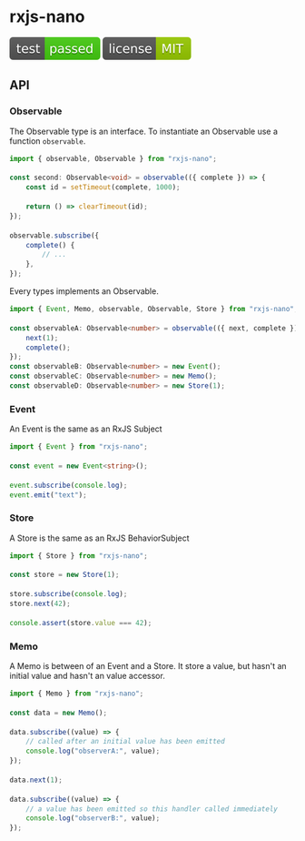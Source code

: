 # rxjs-nano

![test: passed](https://raw.githubusercontent.com/rxjs-nano/rxjs-nano/main/badges/test.svg)
![license: MIT](https://raw.githubusercontent.com/rxjs-nano/rxjs-nano/main/badges/license.svg)

## API

### Observable

The Observable type is an interface. To instantiate an Observable use a function `observable`.

```ts
import { observable, Observable } from "rxjs-nano";

const second: Observable<void> = observable(({ complete }) => {
    const id = setTimeout(complete, 1000);

    return () => clearTimeout(id);
});

observable.subscribe({
    complete() {
        // ...
    },
});
```

Every types implements an Observable.

```ts
import { Event, Memo, observable, Observable, Store } from "rxjs-nano";

const observableA: Observable<number> = observable(({ next, complete }) => {
    next(1);
    complete();
});
const observableB: Observable<number> = new Event();
const observableC: Observable<number> = new Memo();
const observableD: Observable<number> = new Store(1);
```

### Event

An Event is the same as an RxJS Subject

```ts
import { Event } from "rxjs-nano";

const event = new Event<string>();

event.subscribe(console.log);
event.emit("text");
```

### Store

A Store is the same as an RxJS BehaviorSubject

```ts
import { Store } from "rxjs-nano";

const store = new Store(1);

store.subscribe(console.log);
store.next(42);

console.assert(store.value === 42);
```

### Memo

A Memo is between of an Event and a Store. It store a value, but hasn't an initial value and hasn't an value accessor.

```ts
import { Memo } from "rxjs-nano";

const data = new Memo();

data.subscribe((value) => {
    // called after an initial value has been emitted
    console.log("observerA:", value);
});

data.next(1);

data.subscribe((value) => {
    // a value has been emitted so this handler called immediately
    console.log("observerB:", value);
});
```
